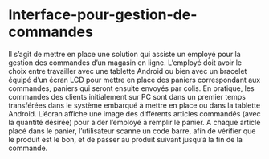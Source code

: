 # Interface-pour-gestion-de-commandes
Il s’agit de mettre en place une solution qui assiste un employé pour la gestion des commandes d’un magasin en ligne. L’employé doit avoir le choix entre travailler avec une tablette Android ou bien avec un bracelet équipé d’un écran LCD pour mettre en place des paniers correspondant aux commandes, paniers qui seront ensuite envoyés par colis. En pratique, les commandes des clients initialement sur PC sont dans un premier temps transférées dans le système embarqué à mettre en place ou dans la tablette Android. L’écran affiche une image des différents articles commandés (avec la quantité désirée) pour aider l’employé à remplir le panier. A chaque article placé dans le panier, l’utilisateur scanne un code barre, afin de vérifier que le produit est le bon, et de passer au produit suivant jusqu’à la fin de la commande.
